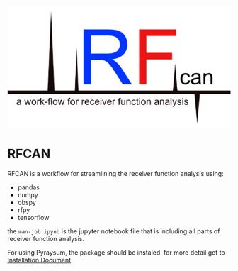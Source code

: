 ![RFCAN](https://github.com/Sinamahani/rfcan/blob/main/logo.png "RFCAN_LOGO")

# RFCAN
RFCAN is a workflow for streamlining the receiver function analysis using:

- pandas
- numpy
- obspy
- rfpy
- tensorflow

the `man-job.ipynb` is the jupyter notebook file that is including all parts of receiver function analysis.



For using Pyraysum, the package should be instaled. for more detail got to [Installation Document](https://paudetseis.github.io/PyRaysum/init.html#installation)


